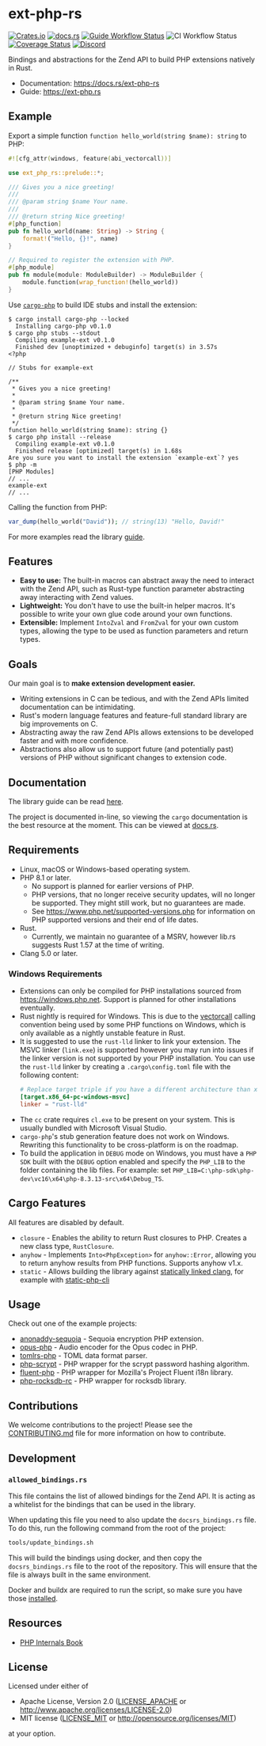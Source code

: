 # ext-php-rs

[![Crates.io](https://img.shields.io/crates/v/ext-php-rs)](https://lib.rs/ext-php-rs)
[![docs.rs](https://img.shields.io/docsrs/ext-php-rs/latest)](https://docs.rs/ext-php-rs)
[![Guide Workflow Status](https://img.shields.io/github/actions/workflow/status/extphprs/ext-php-rs/docs.yml?branch=master&label=guide)](https://ext-php.rs)
![CI Workflow Status](https://img.shields.io/github/actions/workflow/status/extphprs/ext-php-rs/build.yml?branch=master)
[![Coverage Status](https://coveralls.io/repos/github/extphprs/ext-php-rs/badge.svg)](https://coveralls.io/github/extphprs/ext-php-rs)
[![Discord](https://img.shields.io/discord/115233111977099271)](https://discord.gg/dphp)

Bindings and abstractions for the Zend API to build PHP extensions natively in
Rust.

- Documentation: <https://docs.rs/ext-php-rs>
- Guide: <https://ext-php.rs>

## Example

Export a simple function `function hello_world(string $name): string` to PHP:

```rust
#![cfg_attr(windows, feature(abi_vectorcall))]

use ext_php_rs::prelude::*;

/// Gives you a nice greeting!
///
/// @param string $name Your name.
///
/// @return string Nice greeting!
#[php_function]
pub fn hello_world(name: String) -> String {
    format!("Hello, {}!", name)
}

// Required to register the extension with PHP.
#[php_module]
pub fn module(module: ModuleBuilder) -> ModuleBuilder {
    module.function(wrap_function!(hello_world))
}
```

Use [`cargo-php`] to build IDE stubs and install the extension:

```text
$ cargo install cargo-php --locked
  Installing cargo-php v0.1.0
$ cargo php stubs --stdout
  Compiling example-ext v0.1.0
  Finished dev [unoptimized + debuginfo] target(s) in 3.57s
<?php

// Stubs for example-ext

/**
 * Gives you a nice greeting!
 *
 * @param string $name Your name.
 *
 * @return string Nice greeting!
 */
function hello_world(string $name): string {}
$ cargo php install --release
  Compiling example-ext v0.1.0
  Finished release [optimized] target(s) in 1.68s
Are you sure you want to install the extension `example-ext`? yes
$ php -m
[PHP Modules]
// ...
example-ext
// ...
```

Calling the function from PHP:

```php
var_dump(hello_world("David")); // string(13) "Hello, David!"
```

For more examples read the library
[guide](https://ext-php.rs).

[`cargo-php`]: https://crates.io/crates/cargo-php

## Features

- **Easy to use:** The built-in macros can abstract away the need to interact
  with the Zend API, such as Rust-type function parameter abstracting away
  interacting with Zend values.
- **Lightweight:** You don't have to use the built-in helper macros. It's
  possible to write your own glue code around your own functions.
- **Extensible:** Implement `IntoZval` and `FromZval` for your own custom types,
  allowing the type to be used as function parameters and return types.

## Goals

Our main goal is to **make extension development easier.**

- Writing extensions in C can be tedious, and with the Zend APIs limited
  documentation can be intimidating.
- Rust's modern language features and feature-full standard library are big
  improvements on C.
- Abstracting away the raw Zend APIs allows extensions to be developed faster
  and with more confidence.
- Abstractions also allow us to support future (and potentially past) versions
  of PHP without significant changes to extension code.

## Documentation

The library guide can be read
[here](https://ext-php.rs).

The project is documented in-line, so viewing the `cargo` documentation is the
best resource at the moment. This can be viewed at [docs.rs].

## Requirements

- Linux, macOS or Windows-based operating system.
- PHP 8.1 or later.
  - No support is planned for earlier versions of PHP.
  - PHP versions, that no longer receive security updates, will no longer be
    supported. They might still work, but no guarantees are made.
  - See <https://www.php.net/supported-versions.php> for information on PHP
    supported versions and their end of life dates.
- Rust.
  - Currently, we maintain no guarantee of a MSRV, however lib.rs suggests Rust
    1.57 at the time of writing.
- Clang 5.0 or later.

### Windows Requirements

- Extensions can only be compiled for PHP installations sourced from
  <https://windows.php.net>. Support is planned for other installations
  eventually.
- Rust nightly is required for Windows. This is due to the [vectorcall] calling
  convention being used by some PHP functions on Windows, which is only
  available as a nightly unstable feature in Rust.
- It is suggested to use the `rust-lld` linker to link your extension. The MSVC
  linker (`link.exe`) is supported however you may run into issues if the linker
  version is not supported by your PHP installation. You can use the `rust-lld`
  linker by creating a `.cargo\config.toml` file with the following content:
  ```toml
  # Replace target triple if you have a different architecture than x86_64
  [target.x86_64-pc-windows-msvc]
  linker = "rust-lld"
  ```
- The `cc` crate requires `cl.exe` to be present on your system. This is usually
  bundled with Microsoft Visual Studio.
- `cargo-php`'s stub generation feature does not work on Windows. Rewriting this
  functionality to be cross-platform is on the roadmap.
- To build the application in `DEBUG` mode on Windows,
  you must have a `PHP SDK` built with the `DEBUG` option enabled
  and specify the `PHP_LIB` to the folder containing the lib files.
  For example: set `PHP_LIB=C:\php-sdk\php-dev\vc16\x64\php-8.3.13-src\x64\Debug_TS`.

[vectorcall]: https://docs.microsoft.com/en-us/cpp/cpp/vectorcall?view=msvc-170

## Cargo Features

All features are disabled by default.

- `closure` - Enables the ability to return Rust closures to PHP. Creates a new
  class type, `RustClosure`.
- `anyhow` - Implements `Into<PhpException>` for `anyhow::Error`, allowing you
  to return anyhow results from PHP functions. Supports anyhow v1.x.
- `static` - Allows building the library against
  [statically linked clang](https://github.com/KyleMayes/clang-sys?tab=readme-ov-file#static),
  for example with [static-php-cli](https://static-php.dev/)

## Usage

Check out one of the example projects:

- [anonaddy-sequoia](https://gitlab.com/willbrowning/anonaddy-sequoia) - Sequoia
  encryption PHP extension.
- [opus-php](https://github.com/davidcole1340/opus-php) - Audio encoder for the
  Opus codec in PHP.
- [tomlrs-php](https://github.com/jphenow/tomlrs-php) - TOML data format parser.
- [php-scrypt](https://github.com/appwrite/php-scrypt) - PHP wrapper for the
  scrypt password hashing algorithm.
- [fluent-php](https://github.com/Ennexa/fluent-php) - PHP wrapper for Mozilla's Project Fluent i18n library.
- [php-rocksdb-rc](https://github.com/s00d/php-rocksdb-rc) - PHP wrapper for rocksdb library.

## Contributions

We welcome contributions to the project! Please see the [CONTRIBUTING.md](CONTRIBUTING.md) file
for more information on how to contribute.

## Development

### `allowed_bindings.rs`
This file contains the list of allowed bindings for the Zend API. It is acting
as a whitelist for the bindings that can be used in the library.

When updating this file you need to also update the `docsrs_bindings.rs` file.
To do this, run the following command from the root of the project:

```bash
tools/update_bindings.sh
```

This will build the bindings using docker, and then copy the `docsrs_bindings.rs`
file to the root of the repository.
This will ensure that the file is always built in the same environment.

Docker and buildx are required to run the script, so make sure you have
those [installed](https://docs.docker.com/engine/install/).

## Resources

- [PHP Internals Book](https://www.phpinternalsbook.com/)

## License

Licensed under either of

- Apache License, Version 2.0 ([LICENSE_APACHE] or
  <http://www.apache.org/licenses/LICENSE-2.0>)
- MIT license ([LICENSE_MIT] or <http://opensource.org/licenses/MIT>)

at your option.

[LICENSE_APACHE]: https://github.com/extphprs/ext-php-rs/blob/master/LICENSE_APACHE
[LICENSE_MIT]: https://github.com/extphprs/ext-php-rs/blob/master/LICENSE_MIT
[docs.rs]: https://docs.rs/ext-php-rs
